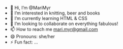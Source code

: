 - 👋 Hi, I’m @MariMyr
- 👀 I’m interested in knitting, beer and books
- 🌱 I’m currently learning HTML & CSS
- 💞️ I’m looking to collaborate on everything fabulous!
- 📫 How to reach me mari.myr@gmail.com
- 😄 Pronouns: she/her
- ⚡ Fun fact: ...

<!---
MariMyr/MariMyr is a ✨ special ✨ repository because its `README.md` (this file) appears on your GitHub profile.
You can click the Preview link to take a look at your changes.
--->
